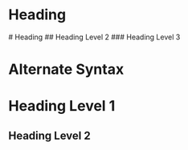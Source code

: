 <h1 color="red">Heading</h1>
# Heading
<!-- HTML <h1> -->
## Heading Level 2
<!-- HTML <h2> -->
### Heading Level 3

# Alternate Syntax
<!-- HTML <h1> -->
Heading Level 1
=================
Heading Level 2
-----------------


